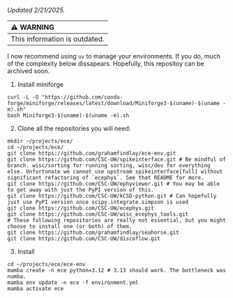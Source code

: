 *Updated 2/21/2025.*

| :warning: WARNING            |
|:-----------------------------|
| This information is outdated.|

I now recommend using `uv` to manage your environments. If you do, much of the complexity below dissapears. 
Hopefully, this repositoy can be archived soon.

1. Install miniforge
```
curl -L -O "https://github.com/conda-forge/miniforge/releases/latest/download/Miniforge3-$(uname)-$(uname -m).sh"
bash Miniforge3-$(uname)-$(uname -m).sh
```
2. Clone all the repositories you will need:
```
mkdir ~/projects/ece/
cd ~/projects/ece/
git clone https://github.com/grahamfindlay/ece-env.git
git clone https://github.com/CSC-UW/spikeinterface.git # Be mindful of branch. wisc/sorting for running sorting, wisc/dev for everything else. Unfortunate we cannot use upstream spikeinterface[full] without significant refactoring of `ecephys`. See that README for more.
git clone https://github.com/CSC-UW/ephyviewer.git # You may be able to get away with just the PyPI version of this.
git clone https://github.com/CSC-UW/kCSD-python.git # Can hopefully just use PyPI version once scipy.integrate.simpson is used
git clone https://github.com/CSC-UW/ecephys.git
git clone https://github.com/CSC-UW/wisc_ecephys_tools.git
# These following repositories are really not essential, but you might choose to install one (or both) of them.
git clone https://github.com/grahamfindlay/seahorse.git
git clone https://github.com/CSC-UW/discoflow.git
```
3. Install
```
cd ~/projects/ece/ece-env
mamba create -n ece python=3.12 # 3.13 should work. The bottleneck was numba.
mamba env update -n ece -f environment.yml
mamba activate ece